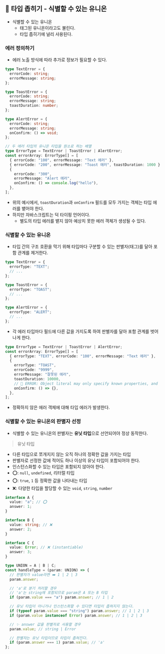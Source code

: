 ## 🌟 타입 좁히기 - 식별할 수 있는 유니온

- 식별할 수 있는 유니온
  - 태그된 유니온이라고도 불린다.
  - 타입 좁히기에 널리 사용된다.

### 에러 정의하기

- 에러 노출 방식에 따라 추가로 정보가 필요할 수 있다.

```ts
type TextError = {
  errorCode: string;
  errorMessage: string;
};

type ToastError = {
  errorCode: string;
  errorMessage: string;
  toastDuration: number;
};

type AlertError = {
  errorCode: string;
  errorMessage: string;
  onConfirm: () => void;
};

// 두 에러 타입의 유니온 타입을 원소로 하는 배열
type ErrorType = TextError | ToastError | AlertError;
const errorArray: ErrorType[] = [
  { errorCode: "100", errorMessage: "Text 에러" },
  { errorCode: "200", errorMessage: "Toast 에러", toastDuration: 1000 },
  {
    errorCode: "300",
    errorMessage: "Alert 에러",
    onConfirm: () => console.log("hello"),
  },
];
```

- 위의 예시에서, `toastDuration`과 `onConfirm` 필드를 모두 가지는 객체는 타입 에러를 뱉어야 한다.
- 하지만 자바스크립트는 덕 타이핑 언어이다.
  - 별도의 타입 에러를 뱉지 않아 예상치 못한 에러 객체가 생성될 수 있다.

### 식별할 수 있는 유니온

- 타입 간의 구조 호환을 막기 위해 타입마다 구분할 수 있는 판별자(태그)를 달아 포함 관계를 제거한다.

```ts
type TextError = {
  errorType: "TEXT";
  // ...
};

type ToastError = {
  errorType: "TOAST";
  // ...
};

type AlertError = {
  errorType: "ALERT";
  // ...
};
```

- 각 에러 타입마다 필드에 다른 값을 가지도록 하여 판별자를 달아 포함 관계를 벗어나게 한다.

```ts
type ErrorType = TextError | ToastError | AlertError;
const errorArray: ErrorType[] = [
  { errorType: "TEXT", errorCode: "100", errorMessage: "Text 에러" },
  {
    errorType: "TOAST",
    errorCode: "9999",
    errorMessage: "잘못된 에러",
    toastDuration: 10000,
    // 🚨 ERROR: Object literal may only specify known properties, and 'onConfirm' does not exist in type 'ToastError'
    onConfirm: () => {},
  },
];
```

- 정확하지 않은 에러 객체에 대해 타입 에러가 발생한다.

### 식별할 수 있는 유니온의 판별자 선정

- 식별할 수 있는 유니온의 판별자는 **유닛 타입**으로 선언되어야 정상 동작한다.

> 유닛 타입

- 다른 타입으로 쪼개지지 않는 오직 하나의 정확한 값을 가지는 타입
- 판별자로 선정한 값에 적어도 하나 이상의 유닛 타입이 포함되어야 한다.
- 인스턴스화할 수 있는 타입은 포함되지 않아야 한다.
- ⭕: `null`, `undefined`, 리터럴 타입
- ⭕: `true`, `1` 등 정확한 값을 나타내는 타입
- ❌: 다양한 타입을 할당할 수 있는 `void`, `string`, `number`

```ts
interface A {
  value: "a"; // ⭕
  answer: 1;
}

interface B {
  value: string; // ❌
  answer: 2;
}

interface C {
  value: Error; // ❌ (instantiable)
  answer: 3;
}

type UNION = A | B | C;
const handleType = (param: UNION) => {
  // 판별자가 value라면 ➡️ 1 | 2 | 3
  param.answer;

  // 'a'로 분기 처리할 경우
  // 'a'는 string에 포함되므로 param은 A 또는 B 타입
  if (param.value === "a") param.answer; // 1 | 2

  // 유닛 타입이 아니거나 인스턴스화할 수 있다면 타입이 좁혀지지 않는다.
  if (typeof param.value === "string") param.answer; // 1 | 2 | 3
  if (param.value instanceof Error) param.answer; // 1 | 2 | 3

  // ✨ answer 값을 판별자로 사용할 경우
  param.value; // string | Error

  // 판별자는 유닛 타입이므로 타입이 좁혀진다.
  if (param.answer === 1) param.value; // 'a'
};
```
